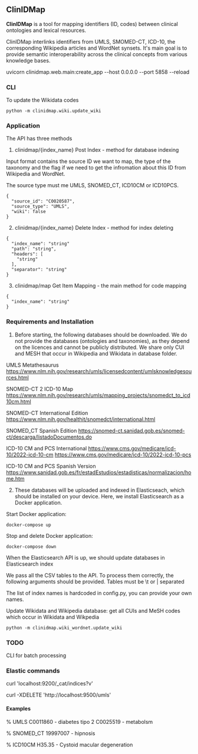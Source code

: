 ## ClinIDMap

**ClinIDMap**  is a tool for mapping identifiers (ID, codes) between clinical ontologies and lexical resources.

ClinIDMap interlinks identifiers from UMLS, SMOMED-CT, ICD-10, the corresponding Wikipedia articles and WordNet synsets. It's main goal is to provide semantic interoperability across the clinical concepts from various knowledge bases. 


uvicorn clinidmap.web.main:create_app --host 0.0.0.0 --port 5858 --reload


### CLI 

To update the Wikidata codes

```shell script
python -m clinidmap.wiki.update_wiki
```

### Application 

The API has three methods

1) clinidmap/{index_name} Post Index - method for database indexing 

Input format contains the source ID we want to map, the type of the taxonomy and the flag if we need to get the infromation about this ID from Wikipedia and WordNet. 

The source type must me UMLS, SNOMED_CT, ICD10CM or ICD10PCS. 

```shell script
{
  "source_id": "C0020587",
  "source_type": "UMLS",
  "wiki": false
}
```

2) clinidmap/{index_name} Delete Index - method for index deleting 

```shell script
{
  "index_name": "string"
  "path": "string",
  "headers": [
    "string"
  ],
  "separator": "string"
}
```

3) clinidmap/map Get Item Mapping - the main method for code mapping

```shell script
{
  "index_name": "string"
}
```

### Requirements and Installation 

1. Before starting, the following databases should be downloaded. We do not provide the databases (ontologies and taxonomies), as they depend on the licences and cannot be publicly distributed. We share only CUI and MESH that occur in Wikipedia and Wikidata in database folder.  

UMLS Metathesaurus https://www.nlm.nih.gov/research/umls/licensedcontent/umlsknowledgesources.html

SNOMED-CT 2 ICD-10 Map https://www.nlm.nih.gov/research/umls/mapping_projects/snomedct_to_icd10cm.html

SNOMED-CT International Edition https://www.nlm.nih.gov/healthit/snomedct/international.html 

SNOMED_CT Spanish Edition https://snomed-ct.sanidad.gob.es/snomed-ct/descarga/listadoDocumentos.do

ICD-10 CM and PCS International https://www.cms.gov/medicare/icd-10/2022-icd-10-cm https://www.cms.gov/medicare/icd-10/2022-icd-10-pcs

ICD-10 CM and PCS Spanish Version https://www.sanidad.gob.es/fr/estadEstudios/estadisticas/normalizacion/home.htm

2. These databases will be uploaded and indexed in Elasticseach, which should be installed on your device. Here, we install Elasticsearch as a Docker application.  

Start Docker application:

```shell script
docker-compose up
```

Stop and delete Docker application: 

```shell script
docker-compose down
```

When the Elasticsearch API is up, we should update databases in Elasticsearch index 

We pass all the CSV tables to the API. To process them correctly, the following arguments should be provided. 
Tables must be \t or | separated 

The list of index names is hardcoded in config.py, you can provide your own names.

Update Wikidata and Wikipedia database: get all CUIs and MeSH codes which occur in Wikidata and Wikpedia  

```shell script
python -m clinidmap.wiki_wordnet.update_wiki
```


### TODO

CLI for batch processing

### Elastic commands 

curl 'localhost:9200/_cat/indices?v'

curl -XDELETE 'http://localhost:9500/umls'



#### Examples 


% UMLS
C0011860 - diabetes tipo 2
C0025519 - metabolsm 

% SNOMED_CT
19997007 - hipnosis

% ICD10CM
H35.35 - Cystoid macular degeneration

